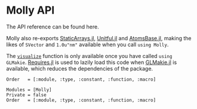# Molly API

The API reference can be found here.

Molly also re-exports [StaticArrays.jl](https://github.com/JuliaArrays/StaticArrays.jl), [Unitful.jl](https://github.com/PainterQubits/Unitful.jl) and [AtomsBase.jl](https://github.com/JuliaMolSim/AtomsBase.jl), making the likes of `SVector` and `1.0u"nm"` available when you call `using Molly`.

The [`visualize`](@ref) function is only available once you have called `using GLMakie`.
[Requires.jl](https://github.com/JuliaPackaging/Requires.jl) is used to lazily load this code when [GLMakie.jl](https://github.com/JuliaPlots/Makie.jl) is available, which reduces the dependencies of the package.

```@index
Order   = [:module, :type, :constant, :function, :macro]
```

```@autodocs
Modules = [Molly]
Private = false
Order   = [:module, :type, :constant, :function, :macro]
```
